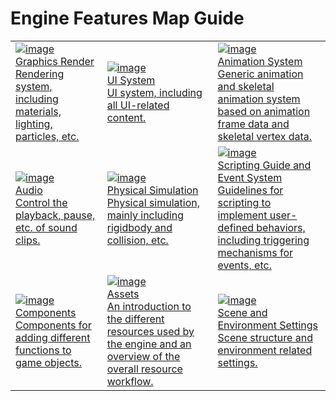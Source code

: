 # Engine Features Map Guide

||||
|:-|:-|:-|
|[![image](graphics.png)<br>Graphics Render<br>Rendering system, including materials, lighting, particles, etc.](./graphics.md)|[![image](UI.png)<br>UI System<br>UI system, including all UI-related content.](../ui-system/components/engine/index.md)|[![image](animation.png)<br>Animation System<br>Generic animation and skeletal animation system based on animation frame data and skeletal vertex data.](../animation/index.md)
|[![image](audio.png)<br>Audio<br>Control the playback, pause, etc. of sound clips.](../audio-system/overview.md)|[![image](physics.gif)<br>Physical Simulation<br>Physical simulation, mainly including rigidbody and collision, etc.](../physics/physics.md)|[![image](script.png)<br>Scripting Guide and Event System<br>Guidelines for scripting to implement user-defined behaviors, including triggering mechanisms for events, etc.](../scripting/index.md)
|[![image](component.png)<br>Components<br>Components for adding different functions to game objects.](../editor/components/index.md)|[![image](asset.png)<br>Assets<br>An introduction to the different resources used by the engine and an overview of the overall resource workflow.](../asset/index.md)|[![image](scene.png)<br>Scene and Environment Settings<br>Scene structure and environment related settings.](../concepts/scene/index.md)
